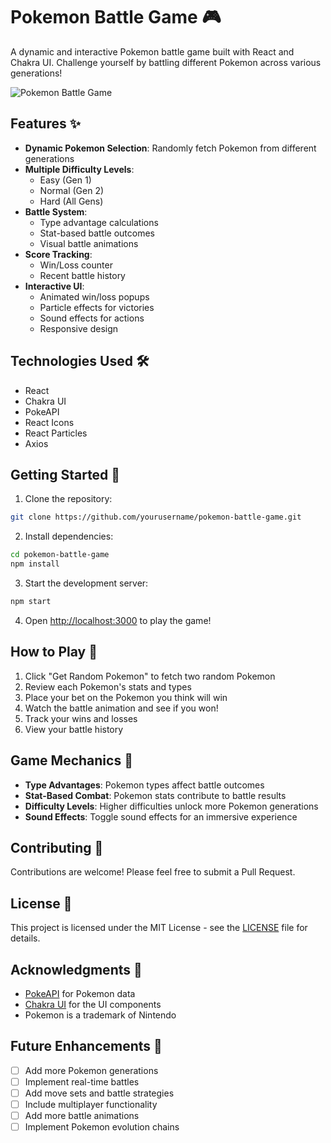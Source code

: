 # Pokemon Battle Game 🎮

A dynamic and interactive Pokemon battle game built with React and Chakra UI. Challenge yourself by battling different Pokemon across various generations!

![Pokemon Battle Game](screenshot.png)

## Features ✨

- **Dynamic Pokemon Selection**: Randomly fetch Pokemon from different generations
- **Multiple Difficulty Levels**: 
  - Easy (Gen 1)
  - Normal (Gen 2)
  - Hard (All Gens)
- **Battle System**:
  - Type advantage calculations
  - Stat-based battle outcomes
  - Visual battle animations
- **Score Tracking**:
  - Win/Loss counter
  - Recent battle history
- **Interactive UI**:
  - Animated win/loss popups
  - Particle effects for victories
  - Sound effects for actions
  - Responsive design

## Technologies Used 🛠️

- React
- Chakra UI
- PokeAPI
- React Icons
- React Particles
- Axios

## Getting Started 🚀

1. Clone the repository:
```bash
git clone https://github.com/yourusername/pokemon-battle-game.git
```

2. Install dependencies:
```bash
cd pokemon-battle-game
npm install
```

3. Start the development server:
```bash
npm start
```

4. Open [http://localhost:3000](http://localhost:3000) to play the game!

## How to Play 🎯

1. Click "Get Random Pokemon" to fetch two random Pokemon
2. Review each Pokemon's stats and types
3. Place your bet on the Pokemon you think will win
4. Watch the battle animation and see if you won!
5. Track your wins and losses
6. View your battle history

## Game Mechanics 🎲

- **Type Advantages**: Pokemon types affect battle outcomes
- **Stat-Based Combat**: Pokemon stats contribute to battle results
- **Difficulty Levels**: Higher difficulties unlock more Pokemon generations
- **Sound Effects**: Toggle sound effects for an immersive experience

## Contributing 🤝

Contributions are welcome! Please feel free to submit a Pull Request.

## License 📝

This project is licensed under the MIT License - see the [LICENSE](LICENSE) file for details.

## Acknowledgments 🙏

- [PokeAPI](https://pokeapi.co/) for Pokemon data
- [Chakra UI](https://chakra-ui.com/) for the UI components
- Pokemon is a trademark of Nintendo

## Future Enhancements 🚀

- [ ] Add more Pokemon generations
- [ ] Implement real-time battles
- [ ] Add move sets and battle strategies
- [ ] Include multiplayer functionality
- [ ] Add more battle animations
- [ ] Implement Pokemon evolution chains
